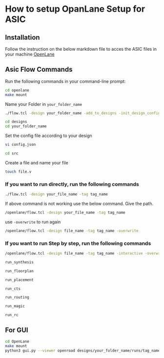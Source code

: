 # How to setup OpanLane Setup for ASIC

## Installation
Follow the instruction on the below markdown file to acces the ASIC files in your machine
[OpenLane](https://github.com/The-OpenROAD-Project/OpenLane/blob/master/README.md)

## Asic Flow Commands
Run the following commands in your command-line prompt:

```sh
cd openlane
make mount
```
Name your Folder in `your_folder_name`
```sh
./flow.tcl -design your_folder_name -add_to_designs -init_design_config
```

```sh
cd designs
cd your_folder_name
```
Set the config file according to your design
```sh
vi config.json	
```

```sh
cd src
```
Create a file and name your file 
```sh
touch file.v
```
### If you want to run directly, run the following commands
```sh
./flow.tcl -design your_file_name -tag tag_name
```
If above command is not working use the below command. Give the path.
```sh
/openlane/flow.tcl -design your_file_name -tag tag_name
```
use `-overwrite` to run again
```sh
/openlane/flow.tcl -design file_name -tag tag_name -overwrite
```
### If you want to run Step by step, run the following commands
```sh
/openlane/flow.tcl -design file_name -tag tag_name -interactive -overwrite
```

```sh
run_synthesis
```
```sh
run_floorplan
```
```sh
run_placement
```
```sh
run_cts
```
```sh
run_routing
```
```sh
run_magic
```
```sh
run_rc
```
## For GUI

```sh
cd OpenLane
make mount
python3 gui.py --viewer openroad designs/your_folder_name/runs/tag_name/
```